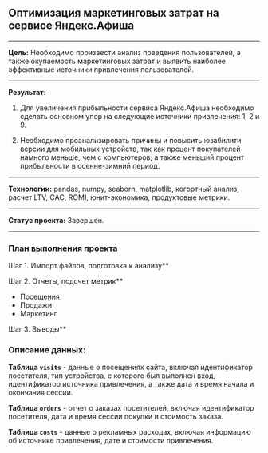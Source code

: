 ## Оптимизация маркетинговых затрат на сервисе Яндекс.Афиша  

_____________________________________________________________________________
**Цель:** Необходимо произвести анализ поведения пользователей, а также окупаемость маркетинговых затрат и выявить наиболее эффективные источники привлечения пользователей.
_____________________________________________________________________________
**Результат:** 
1. Для увеличения прибыльности сервиса Яндекс.Афиша необходимо сделать основном упор на следующие источники привлечения: 1, 2 и 9.

2. Необходимо проанализировать причины и повысить юзабилити версии для мобильных устройств, так как процент покупателей намного меньше, чем с компьютеров, а также меньший процент прибыльности в осенне-зимний период.

_____________________________________________________________________________
**Технологии:** pandas,  numpy, seaborn, matplotlib, когортный анализ, расчет LTV, CAC, ROMI, юнит-экономика, продуктовые метрики.

_____________________________________________________________________________
**Cтатус проекта:** Завершен.

_____________________________________________________________________________

### План выполнения проекта  

Шаг 1. Импорт файлов, подготовка к анализу**

Шаг 2. Отчеты, подсчет метрик**
* Посещения
* Продажи
* Маркетинг

Шаг 3. Выводы**

### Описание данных: 
**Таблица `visits`** - данные о посещениях сайта, включая идентификатор посетителя, тип устройства, с которого был выполнен вход, идентификатор источника привлечения, а также дата и время начала и окончания сессии. 

**Таблица `orders`** - отчет о заказах посетителей, включая идентификатор посетителя, дата и время сессии покупки и стоимость заказа. 

**Таблица `costs`** - данные о рекламных расходах, включая информацию об источнике привлечения, дате и стоимости привлечения. 
